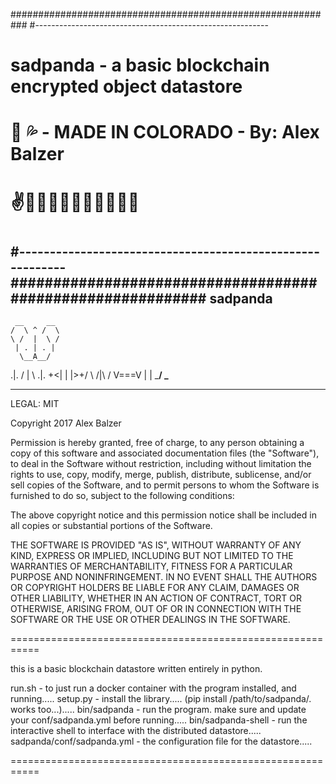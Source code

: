 ###########################################################
#----------------------------------------------------------
#
# sadpanda - a basic blockchain encrypted object datastore
#   🐼 💦  - MADE IN COLORADO - By: Alex Balzer
#
#                  ✌️✌🏻✌🏼✌🏽✌🏾✌🏿
#
#----------------------------------------------------------
###########################################################
     sadpanda
-------------------
     __     __
    /  \ ^ /  \
    \ /  |  \ /
     | . | . |
      \__A__/
.|.   /  |  \   .|.
  \+<|   |   |>+/
      \ /|\ /
       V===V
       |   |
   ___/     \___

-------------------

LEGAL: MIT

Copyright 2017 Alex Balzer

Permission is hereby granted, free of charge, to any person obtaining a copy of this software and associated documentation files (the "Software"), to deal in the Software without restriction, including without limitation the rights to use, copy, modify, merge, publish, distribute, sublicense, and/or sell copies of the Software, and to permit persons to whom the Software is furnished to do so, subject to the following conditions:

The above copyright notice and this permission notice shall be included in all copies or substantial portions of the Software.

THE SOFTWARE IS PROVIDED "AS IS", WITHOUT WARRANTY OF ANY KIND, EXPRESS OR IMPLIED, INCLUDING BUT NOT LIMITED TO THE WARRANTIES OF MERCHANTABILITY, FITNESS FOR A PARTICULAR PURPOSE AND NONINFRINGEMENT. IN NO EVENT SHALL THE AUTHORS OR COPYRIGHT HOLDERS BE LIABLE FOR ANY CLAIM, DAMAGES OR OTHER LIABILITY, WHETHER IN AN ACTION OF CONTRACT, TORT OR OTHERWISE, ARISING FROM, OUT OF OR IN CONNECTION WITH THE SOFTWARE OR THE USE OR OTHER DEALINGS IN THE SOFTWARE.


===========================================================

this is a basic blockchain datastore written entirely in python.

run.sh - to just run a docker container with the program installed, and running.....
setup.py - install the library..... (pip install /path/to/sadpanda/. works too...).....
bin/sadpanda - run the program. make sure and update your conf/sadpanda.yml before running.....
bin/sadpanda-shell - run the interactive shell to interface with the distributed datastore.....
sadpanda/conf/sadpanda.yml - the configuration file for the datastore.....

===========================================================

